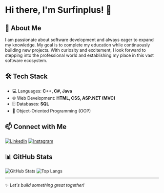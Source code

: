 # Hi there, I'm Surfinplus! 👋

## 🚀 About Me
I am passionate about software development and always eager to expand my knowledge. My goal is to complete my education while continuously building new projects. With curiosity and excitement, I look forward to stepping into the professional world and establishing my place in this vast software ecosystem.

## 🛠 Tech Stack
- 💻 Languages: **C++, C#, Java**  
- 🌐 Web Development: **HTML, CSS, ASP.NET (MVC)**  
- 🗄 Databases: **SQL**  
- 🔹 Object-Oriented Programming (OOP)

## 📫 Connect with Me
[![LinkedIn](https://img.shields.io/badge/LinkedIn-eren--çoban-blue?style=flat-square&logo=linkedin)](https://www.linkedin.com/in/eren-%C3%A7oban-38b053249/) 
[![Instagram](https://img.shields.io/badge/Instagram-erencbnn-purple?style=flat-square&logo=instagram)](https://www.instagram.com/erencbnn/)

## 📊 GitHub Stats
![GitHub Stats](https://github-readme-stats.vercel.app/api?username=Surfinplus&show_icons=true&theme=dark)
![Top Langs](https://github-readme-stats.vercel.app/api/top-langs/?username=Surfinplus&layout=compact&theme=dark)

---
✨ *Let's build something great together!*
